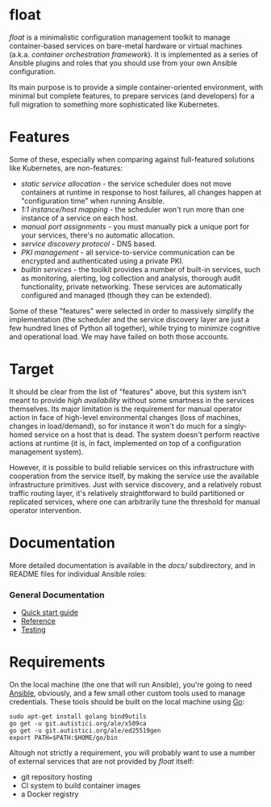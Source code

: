 float
====

*float* is a minimalistic configuration management toolkit to manage
container-based services on bare-metal hardware or virtual machines
(a.k.a. *container orchestration framework*). It is implemented as a
series of Ansible plugins and roles that you should use from your own
Ansible configuration.

Its main purpose is to provide a simple container-oriented
environment, with minimal but complete features, to prepare services
(and developers) for a full migration to something more sophisticated
like Kubernetes.

# Features

Some of these, especially when comparing against full-featured
solutions like Kubernetes, are non-features:

* *static service allocation* - the service scheduler does not move
  containers at runtime in response to host failures, all changes
  happen at "configuration time" when running Ansible.
* *1:1 instance/host mapping* - the scheduler won't run more than one
  instance of a service on each host.
* *manual port assignments* - you must manually pick a unique port for
  your services, there's no automatic allocation.
* *service discovery protocol* - DNS based.
* *PKI management* - all service-to-service communication can be
  encrypted and authenticated using a private PKI.
* *builtin services* - the toolkit provides a number of built-in
  services, such as monitoring, alerting, log collection and analysis,
  thorough audit functionality, private networking. These services are
  automatically configured and managed (though they can be extended).

Some of these "features" were selected in order to massively simplify
the implementation (the scheduler and the service discovery layer are
just a few hundred lines of Python all together), while trying to
minimize cognitive and operational load. We may have failed on both
those accounts.

# Target

It should be clear from the list of "features" above, but this system
isn't meant to provide *high availability* without some smartness in the
services themselves. Its major limitation is the requirement for
manual operator action in face of high-level environmental changes
(loss of machines, changes in load/demand), so for instance it won't
do much for a singly-homed service on a host that is dead. The system
doesn't perform reactive actions at runtime (it is, in fact,
implemented on top of a configuration management system).

However, it is possible to build reliable services on this
infrastructure with cooperation from the service itself, by making the
service use the available infrastructure primitives. Just with service
discovery, and a relatively robust traffic routing layer, it's
relatively straightforward to build partitioned or replicated
services, where one can arbitrarily tune the threshold for manual
operator intervention.

# Documentation

More detailed documentation is available in the *docs/* subdirectory,
and in README files for individual Ansible roles:

### General Documentation

* [Quick start guide](docs/quickstart.md)
* [Reference](docs/reference.md)
* [Testing](docs/testing.md)

# Requirements

On the local machine (the one that will run Ansible), you're going to
need [Ansible](https://ansible.com), obviously, and a few small other
custom tools used to manage credentials. These tools should be built
on the local machine using [Go](https://golang.org):

```shell
sudo apt-get install golang bind9utils
go get -u git.autistici.org/ale/x509ca
go get -u git.autistici.org/ale/ed25519gen
export PATH=$PATH:$HOME/go/bin
```

Altough not strictly a requirement, you will probably want to use a
number of external services that are not provided by *float* itself:

* git repository hosting
* CI system to build container images
* a Docker registry
